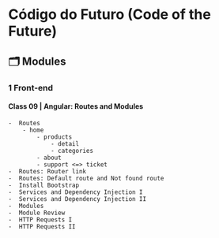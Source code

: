 # Código do Futuro (Code of the Future)

## 🗂 Modules

### 1 Front-end

#### Class 09 | Angular: Routes and Modules
    -  Routes
        - home
            - products
                - detail
                - categories
            - about
            - support <=> ticket
    -  Routes: Router link
    -  Routes: Default route and Not found route
    -  Install Bootstrap
    -  Services and Dependency Injection I
    -  Services and Dependency Injection II
    -  Modules
    -  Module Review
    -  HTTP Requests I
    -  HTTP Requests II